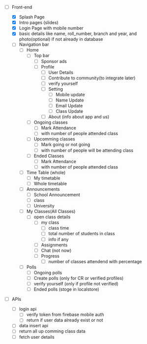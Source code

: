 -   [ ] Front-end

    -   [x] Splash Page
    -   [x] Intro pages (slides)
    -   [x] Login Page with mobile number
    -   [x] basic details like name, roll_number, branch and year, and photo(optional) if not already in database
    -   [ ] Navigation bar
        -   [ ] Home
            -   [ ] Top bar
                -   [ ] Sponsor ads
                -   [ ] Profile
                    -   [ ] User Details
                    -   [ ] Contribute to community(to integrate later)
                    -   [ ] verify yourself
                    -   [ ] Setting
                        -   [ ] Mobile update
                        -   [ ] Name Update
                        -   [ ] Email Update
                        -   [ ] Class Update
                    -   [ ] About (info about app and us)
            -   [ ] Ongoing classes
                -   [ ] Mark Attendance
                -   [ ] with number of people attended class
            -   [ ] Upcomming classes
                -   [ ] Mark going or not going
                -   [ ] with number of people will be attending class
            -   [ ] Ended Classes
                -   [ ] Mark Attendance
                -   [ ] with number of people attended class
        -   [ ] Time Table (whole)
            -   [ ] My timetable
            -   [ ] Whole timetable
        -   [ ] Announcements
            -   [ ] School Announcement
            -   [ ] class
            -   [ ] University
        -   [ ] My Classes(All Classes)
            -   [ ] open class details
                -   [ ] my class
                    -   [ ] class time
                    -   [ ] total number of students in class
                    -   [ ] info if any
                -   [ ] Assignments
                -   [ ] Chat (not now)
                -   [ ] Progress
                    -   [ ] number of classes attendend with percentage
        -   [ ] Polls
            -   [ ] Ongoing polls
            -   [ ] Create polls (only for CR or verified profiles)
            -   [ ] verify yourself (only if profile not verified)
            -   [ ] Ended polls (stoge in localstore)

-   [ ] APIs
    -   [ ] login api
        -   [ ] verify token from firebase mobile auth
        -   [ ] return if user data already exist or not
    -   [ ] data insert api
    -   [ ] return all up comming class data
    -   [ ] fetch user details
